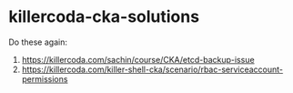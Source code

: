 # killercoda-cka-solutions

Do these again:

1. https://killercoda.com/sachin/course/CKA/etcd-backup-issue
2. https://killercoda.com/killer-shell-cka/scenario/rbac-serviceaccount-permissions
